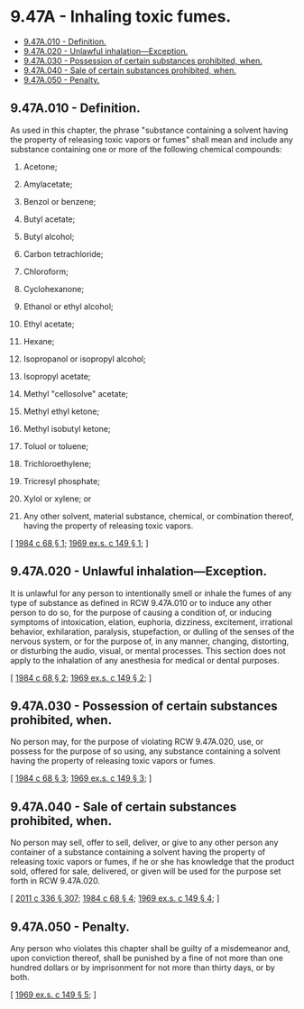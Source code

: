 # 9.47A - Inhaling toxic fumes.
* [9.47A.010 - Definition.](#947a010---definition)
* [9.47A.020 - Unlawful inhalation—Exception.](#947a020---unlawful-inhalationexception)
* [9.47A.030 - Possession of certain substances prohibited, when.](#947a030---possession-of-certain-substances-prohibited-when)
* [9.47A.040 - Sale of certain substances prohibited, when.](#947a040---sale-of-certain-substances-prohibited-when)
* [9.47A.050 - Penalty.](#947a050---penalty)
## 9.47A.010 - Definition.
As used in this chapter, the phrase "substance containing a solvent having the property of releasing toxic vapors or fumes" shall mean and include any substance containing one or more of the following chemical compounds:

1. Acetone;

2. Amylacetate;

3. Benzol or benzene;

4. Butyl acetate;

5. Butyl alcohol;

6. Carbon tetrachloride;

7. Chloroform;

8. Cyclohexanone;

9. Ethanol or ethyl alcohol;

10. Ethyl acetate;

11. Hexane;

12. Isopropanol or isopropyl alcohol;

13. Isopropyl acetate;

14. Methyl "cellosolve" acetate;

15. Methyl ethyl ketone;

16. Methyl isobutyl ketone;

17. Toluol or toluene;

18. Trichloroethylene;

19. Tricresyl phosphate;

20. Xylol or xylene; or

21. Any other solvent, material substance, chemical, or combination thereof, having the property of releasing toxic vapors.

\[ [1984 c 68 § 1](https://leg.wa.gov/CodeReviser/documents/sessionlaw/1984c68.pdf?cite=1984%20c%2068%20§%201); [1969 ex.s. c 149 § 1](https://leg.wa.gov/CodeReviser/documents/sessionlaw/1969ex1c149.pdf?cite=1969%20ex.s.%20c%20149%20§%201); \]

## 9.47A.020 - Unlawful inhalation—Exception.
It is unlawful for any person to intentionally smell or inhale the fumes of any type of substance as defined in RCW 9.47A.010 or to induce any other person to do so, for the purpose of causing a condition of, or inducing symptoms of intoxication, elation, euphoria, dizziness, excitement, irrational behavior, exhilaration, paralysis, stupefaction, or dulling of the senses of the nervous system, or for the purpose of, in any manner, changing, distorting, or disturbing the audio, visual, or mental processes. This section does not apply to the inhalation of any anesthesia for medical or dental purposes.

\[ [1984 c 68 § 2](https://leg.wa.gov/CodeReviser/documents/sessionlaw/1984c68.pdf?cite=1984%20c%2068%20§%202); [1969 ex.s. c 149 § 2](https://leg.wa.gov/CodeReviser/documents/sessionlaw/1969ex1c149.pdf?cite=1969%20ex.s.%20c%20149%20§%202); \]

## 9.47A.030 - Possession of certain substances prohibited, when.
No person may, for the purpose of violating RCW 9.47A.020, use, or possess for the purpose of so using, any substance containing a solvent having the property of releasing toxic vapors or fumes.

\[ [1984 c 68 § 3](https://leg.wa.gov/CodeReviser/documents/sessionlaw/1984c68.pdf?cite=1984%20c%2068%20§%203); [1969 ex.s. c 149 § 3](https://leg.wa.gov/CodeReviser/documents/sessionlaw/1969ex1c149.pdf?cite=1969%20ex.s.%20c%20149%20§%203); \]

## 9.47A.040 - Sale of certain substances prohibited, when.
No person may sell, offer to sell, deliver, or give to any other person any container of a substance containing a solvent having the property of releasing toxic vapors or fumes, if he or she has knowledge that the product sold, offered for sale, delivered, or given will be used for the purpose set forth in RCW 9.47A.020.

\[ [2011 c 336 § 307](https://lawfilesext.leg.wa.gov/biennium/2011-12/Pdf/Bills/Session%20Laws/Senate/5045.SL.pdf?cite=2011%20c%20336%20§%20307); [1984 c 68 § 4](https://leg.wa.gov/CodeReviser/documents/sessionlaw/1984c68.pdf?cite=1984%20c%2068%20§%204); [1969 ex.s. c 149 § 4](https://leg.wa.gov/CodeReviser/documents/sessionlaw/1969ex1c149.pdf?cite=1969%20ex.s.%20c%20149%20§%204); \]

## 9.47A.050 - Penalty.
Any person who violates this chapter shall be guilty of a misdemeanor and, upon conviction thereof, shall be punished by a fine of not more than one hundred dollars or by imprisonment for not more than thirty days, or by both.

\[ [1969 ex.s. c 149 § 5](https://leg.wa.gov/CodeReviser/documents/sessionlaw/1969ex1c149.pdf?cite=1969%20ex.s.%20c%20149%20§%205); \]

